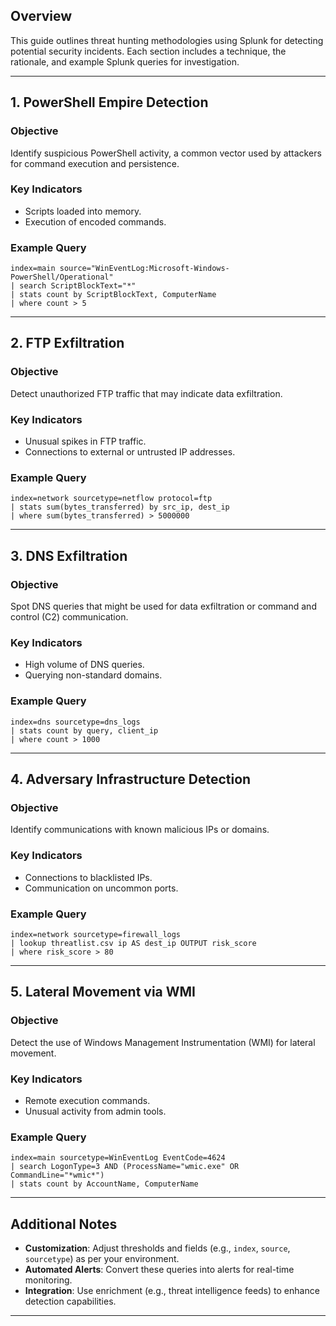 
## Overview

This guide outlines threat hunting methodologies using Splunk for detecting potential security incidents. Each section includes a technique, the rationale, and example Splunk queries for investigation.

---

## 1. **PowerShell Empire Detection**

### Objective

Identify suspicious PowerShell activity, a common vector used by attackers for command execution and persistence.

### Key Indicators

- Scripts loaded into memory.
- Execution of encoded commands.

### Example Query

```spl
index=main source="WinEventLog:Microsoft-Windows-PowerShell/Operational"
| search ScriptBlockText="*" 
| stats count by ScriptBlockText, ComputerName
| where count > 5
```

---

## 2. **FTP Exfiltration**

### Objective

Detect unauthorized FTP traffic that may indicate data exfiltration.

### Key Indicators

- Unusual spikes in FTP traffic.
- Connections to external or untrusted IP addresses.

### Example Query

```spl
index=network sourcetype=netflow protocol=ftp
| stats sum(bytes_transferred) by src_ip, dest_ip
| where sum(bytes_transferred) > 5000000
```

---

## 3. **DNS Exfiltration**

### Objective

Spot DNS queries that might be used for data exfiltration or command and control (C2) communication.

### Key Indicators

- High volume of DNS queries.
- Querying non-standard domains.

### Example Query

```spl
index=dns sourcetype=dns_logs
| stats count by query, client_ip
| where count > 1000
```

---

## 4. **Adversary Infrastructure Detection**

### Objective

Identify communications with known malicious IPs or domains.

### Key Indicators

- Connections to blacklisted IPs.
- Communication on uncommon ports.

### Example Query

```spl
index=network sourcetype=firewall_logs
| lookup threatlist.csv ip AS dest_ip OUTPUT risk_score
| where risk_score > 80
```

---

## 5. **Lateral Movement via WMI**

### Objective

Detect the use of Windows Management Instrumentation (WMI) for lateral movement.

### Key Indicators

- Remote execution commands.
- Unusual activity from admin tools.

### Example Query

```spl
index=main sourcetype=WinEventLog EventCode=4624
| search LogonType=3 AND (ProcessName="wmic.exe" OR CommandLine="*wmic*")
| stats count by AccountName, ComputerName
```

---

## Additional Notes

- **Customization**: Adjust thresholds and fields (e.g., `index`, `source`, `sourcetype`) as per your environment.
- **Automated Alerts**: Convert these queries into alerts for real-time monitoring.
- **Integration**: Use enrichment (e.g., threat intelligence feeds) to enhance detection capabilities.

---
